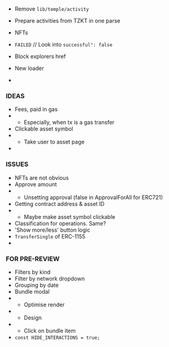 - Remove `lib/temple/activity`

- Prepare activities from TZKT in one parse
- NFTs
- `FAILED` // Look into `successful": false`
- Block explorers href
- New loader
-

### IDEAS
- Fees, paid in gas
- - Especially, when tx is a gas transfer
- Clickable asset symbol
- - Take user to asset page
-

### ISSUES
- NFTs are not obvious
- Approve amount
- - Unsetting approval (false in ApprovalForAll for ERC721)
- Getting contract address & asset ID
- - Maybe make asset symbol clickable
- Classification for operations. Same?
- 'Show more/less' button logic
- `TransferSingle` of ERC-1155
-

### FOR PRE-REVIEW
- Filters by kind
- Filter by network dropdown
- Grouping by date
- Bundle modal
- - Optimise render
- - Design
- - Click on bundle item
- `const HIDE_INTERACTIONS = true;`
